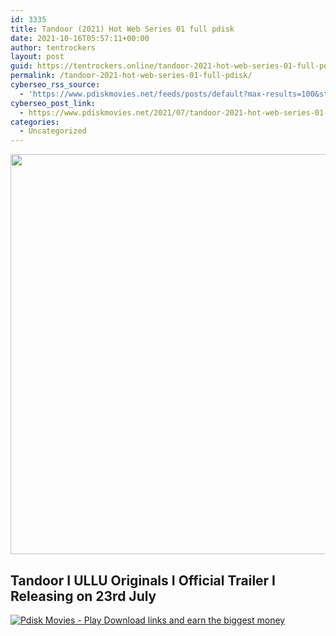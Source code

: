 ```yaml
---
id: 3335
title: Tandoor (2021) Hot Web Series 01 full pdisk
date: 2021-10-16T05:57:11+00:00
author: tentrockers
layout: post
guid: https://tentrockers.online/tandoor-2021-hot-web-series-01-full-pdisk/
permalink: /tandoor-2021-hot-web-series-01-full-pdisk/
cyberseo_rss_source:
  - 'https://www.pdiskmovies.net/feeds/posts/default?max-results=100&start-index=1101'
cyberseo_post_link:
  - https://www.pdiskmovies.net/2021/07/tandoor-2021-hot-web-series-01-full.html
categories:
  - Uncategorized
---
```

<div class="separator">
  <a href="https://1.bp.blogspot.com/-GObtNga0W-A/YP7XkewgxpI/AAAAAAAAZyo/kcoCvvXLeBsZHb3aU-42mlS4R1LkDrBpACLcBGAsYHQ/s640/Tandoor%2B%25282021%2529%2BHot%2BWeb%2BSeries%2B01%2Bfull%2Bpdisk.jpg" imageanchor="1"><img loading="lazy" border="0" data-original-height="640" data-original-width="640" height="640" src="https://1.bp.blogspot.com/-GObtNga0W-A/YP7XkewgxpI/AAAAAAAAZyo/kcoCvvXLeBsZHb3aU-42mlS4R1LkDrBpACLcBGAsYHQ/w640-h640/Tandoor%2B%25282021%2529%2BHot%2BWeb%2BSeries%2B01%2Bfull%2Bpdisk.jpg" width="640" /></a>
</div>



## Tandoor I ULLU Originals I Official Trailer I Releasing on 23rd July

[![](https://1.bp.blogspot.com/-a93bp85aB6g/YUXjACCiX3I/AAAAAAAAbQE/GHmPI7h0af0tqn6tYzd0cdrDv9Hu9LUSACLcBGAsYHQ/s16000/Play_it_New-removebg-preview.png "Pdisk Movies - Play Download links and earn the biggest money")](https://subscribetounlocklink1.blogspot.com/2021/10/subscribe-to-unlock-tandoor-2021-hot.html)